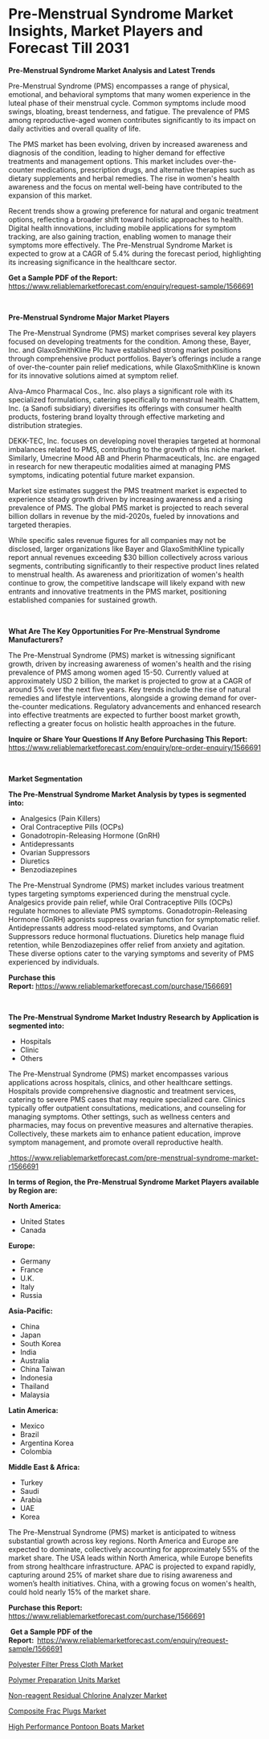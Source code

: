 <p><h1>Pre-Menstrual Syndrome Market Insights, Market Players and Forecast Till 2031</h1></p><p><strong>Pre-Menstrual Syndrome Market Analysis and Latest Trends</strong></p>
<p><p>Pre-Menstrual Syndrome (PMS) encompasses a range of physical, emotional, and behavioral symptoms that many women experience in the luteal phase of their menstrual cycle. Common symptoms include mood swings, bloating, breast tenderness, and fatigue. The prevalence of PMS among reproductive-aged women contributes significantly to its impact on daily activities and overall quality of life. </p><p>The PMS market has been evolving, driven by increased awareness and diagnosis of the condition, leading to higher demand for effective treatments and management options. This market includes over-the-counter medications, prescription drugs, and alternative therapies such as dietary supplements and herbal remedies. The rise in women's health awareness and the focus on mental well-being have contributed to the expansion of this market.</p><p>Recent trends show a growing preference for natural and organic treatment options, reflecting a broader shift toward holistic approaches to health. Digital health innovations, including mobile applications for symptom tracking, are also gaining traction, enabling women to manage their symptoms more effectively. The Pre-Menstrual Syndrome Market is expected to grow at a CAGR of 5.4% during the forecast period, highlighting its increasing significance in the healthcare sector.</p></p>
<p><strong>Get a Sample PDF of the Report:&nbsp;</strong> <a href="https://www.reliablemarketforecast.com/enquiry/request-sample/1566691?utm_campaign=1435&utm_medium=2&utm_source=Github&utm_content=ia&utm_term=11102024&utm_id=pre-menstrual-syndrome">https://www.reliablemarketforecast.com/enquiry/request-sample/1566691</a></p>
<p>&nbsp;</p>
<p><strong>Pre-Menstrual Syndrome Major Market Players</strong></p>
<p><p>The Pre-Menstrual Syndrome (PMS) market comprises several key players focused on developing treatments for the condition. Among these, Bayer, Inc. and GlaxoSmithKline Plc have established strong market positions through comprehensive product portfolios. Bayer’s offerings include a range of over-the-counter pain relief medications, while GlaxoSmithKline is known for its innovative solutions aimed at symptom relief.</p><p>Alva-Amco Pharmacal Cos., Inc. also plays a significant role with its specialized formulations, catering specifically to menstrual health. Chattem, Inc. (a Sanofi subsidiary) diversifies its offerings with consumer health products, fostering brand loyalty through effective marketing and distribution strategies.</p><p>DEKK-TEC, Inc. focuses on developing novel therapies targeted at hormonal imbalances related to PMS, contributing to the growth of this niche market. Similarly, Umecrine Mood AB and Pherin Pharmaceuticals, Inc. are engaged in research for new therapeutic modalities aimed at managing PMS symptoms, indicating potential future market expansion.</p><p>Market size estimates suggest the PMS treatment market is expected to experience steady growth driven by increasing awareness and a rising prevalence of PMS. The global PMS market is projected to reach several billion dollars in revenue by the mid-2020s, fueled by innovations and targeted therapies.</p><p>While specific sales revenue figures for all companies may not be disclosed, larger organizations like Bayer and GlaxoSmithKline typically report annual revenues exceeding $30 billion collectively across various segments, contributing significantly to their respective product lines related to menstrual health. As awareness and prioritization of women's health continue to grow, the competitive landscape will likely expand with new entrants and innovative treatments in the PMS market, positioning established companies for sustained growth.</p></p>
<p>&nbsp;</p>
<p><strong>What Are The Key Opportunities For Pre-Menstrual Syndrome Manufacturers?</strong></p>
<p><p>The Pre-Menstrual Syndrome (PMS) market is witnessing significant growth, driven by increasing awareness of women's health and the rising prevalence of PMS among women aged 15-50. Currently valued at approximately USD 2 billion, the market is projected to grow at a CAGR of around 5% over the next five years. Key trends include the rise of natural remedies and lifestyle interventions, alongside a growing demand for over-the-counter medications. Regulatory advancements and enhanced research into effective treatments are expected to further boost market growth, reflecting a greater focus on holistic health approaches in the future.</p></p>
<p><strong>Inquire or Share Your Questions If Any Before Purchasing This Report:</strong> <a href="https://www.reliablemarketforecast.com/enquiry/pre-order-enquiry/1566691?utm_campaign=1435&utm_medium=2&utm_source=Github&utm_content=ia&utm_term=11102024&utm_id=pre-menstrual-syndrome">https://www.reliablemarketforecast.com/enquiry/pre-order-enquiry/1566691</a></p>
<p>&nbsp;</p>
<p><strong>Market Segmentation</strong></p>
<p><strong>The Pre-Menstrual Syndrome Market Analysis by types is segmented into:</strong></p>
<p><ul><li>Analgesics (Pain Killers)</li><li>Oral Contraceptive Pills (OCPs)</li><li>Gonadotropin-Releasing Hormone (GnRH)</li><li>Antidepressants</li><li>Ovarian Suppressors</li><li>Diuretics</li><li>Benzodiazepines</li></ul></p>
<p><p>The Pre-Menstrual Syndrome (PMS) market includes various treatment types targeting symptoms experienced during the menstrual cycle. Analgesics provide pain relief, while Oral Contraceptive Pills (OCPs) regulate hormones to alleviate PMS symptoms. Gonadotropin-Releasing Hormone (GnRH) agonists suppress ovarian function for symptomatic relief. Antidepressants address mood-related symptoms, and Ovarian Suppressors reduce hormonal fluctuations. Diuretics help manage fluid retention, while Benzodiazepines offer relief from anxiety and agitation. These diverse options cater to the varying symptoms and severity of PMS experienced by individuals.</p></p>
<p><strong>Purchase this Report:&nbsp;</strong><a href="https://www.reliablemarketforecast.com/purchase/1566691?utm_campaign=1435&utm_medium=2&utm_source=Github&utm_content=ia&utm_term=11102024&utm_id=pre-menstrual-syndrome">https://www.reliablemarketforecast.com/purchase/1566691</a></p>
<p>&nbsp;</p>
<p><strong>The Pre-Menstrual Syndrome Market Industry Research by Application is segmented into:</strong></p>
<p><ul><li>Hospitals</li><li>Clinic</li><li>Others</li></ul></p>
<p><p>The Pre-Menstrual Syndrome (PMS) market encompasses various applications across hospitals, clinics, and other healthcare settings. Hospitals provide comprehensive diagnostic and treatment services, catering to severe PMS cases that may require specialized care. Clinics typically offer outpatient consultations, medications, and counseling for managing symptoms. Other settings, such as wellness centers and pharmacies, may focus on preventive measures and alternative therapies. Collectively, these markets aim to enhance patient education, improve symptom management, and promote overall reproductive health.</p></p>
<p><a href="https://www.reliablemarketforecast.com/pre-menstrual-syndrome-market-r1566691?utm_campaign=1435&utm_medium=2&utm_source=Github&utm_content=ia&utm_term=11102024&utm_id=pre-menstrual-syndrome">&nbsp;https://www.reliablemarketforecast.com/pre-menstrual-syndrome-market-r1566691</a></p>
<p><strong>In terms of Region, the Pre-Menstrual Syndrome Market Players available by Region are:</strong></p>
<p>
    <p> <strong> North America: </strong>
        <ul>
            <li>United States</li>
            <li>Canada</li>
        </ul>
        </p> 
    <p> <strong> Europe: </strong>
        <ul>
            <li>Germany</li>
            <li>France</li>
            <li>U.K.</li>
            <li>Italy</li>
            <li>Russia</li>
        </ul>
        </p> 
    <p> <strong> Asia-Pacific: </strong>
        <ul>
            <li>China</li>
            <li>Japan</li>
            <li>South Korea</li>
            <li>India</li>
            <li>Australia</li>
            <li>China Taiwan</li>
            <li>Indonesia</li>
            <li>Thailand</li>
            <li>Malaysia</li>
        </ul>
        </p> 
    <p> <strong> Latin America: </strong>
        <ul>
            <li>Mexico</li>
            <li>Brazil</li>
            <li>Argentina Korea</li>
            <li>Colombia</li>
        </ul>
        </p> 
    <p> <strong> Middle East & Africa: </strong>
        <ul>
            <li>Turkey</li>
            <li>Saudi</li>
            <li>Arabia</li>
            <li>UAE</li>
            <li>Korea</li>
        </ul>
    </p>
    </p>
<p><p>The Pre-Menstrual Syndrome (PMS) market is anticipated to witness substantial growth across key regions. North America and Europe are expected to dominate, collectively accounting for approximately 55% of the market share. The USA leads within North America, while Europe benefits from strong healthcare infrastructure. APAC is projected to expand rapidly, capturing around 25% of market share due to rising awareness and women’s health initiatives. China, with a growing focus on women's health, could hold nearly 15% of the market share.</p></p>
<p><strong>Purchase this Report: </strong><a href="https://www.reliablemarketforecast.com/purchase/1566691?utm_campaign=1435&utm_medium=2&utm_source=Github&utm_content=ia&utm_term=11102024&utm_id=pre-menstrual-syndrome">https://www.reliablemarketforecast.com/purchase/1566691</a></p>
<p>&nbsp;<strong>Get a Sample PDF of the Report:&nbsp;&nbsp;</strong><a href="https://www.reliablemarketforecast.com/enquiry/request-sample/1566691?utm_campaign=1435&utm_medium=2&utm_source=Github&utm_content=ia&utm_term=11102024&utm_id=pre-menstrual-syndrome">https://www.reliablemarketforecast.com/enquiry/request-sample/1566691</a></p>
<p><strong></strong></p>
<p><p><a href="https://www.linkedin.com/pulse/trends-global-polyester-filter-press-cloth-market-forecast-lucvc?utm_campaign=1435&utm_medium=2&utm_source=Github&utm_content=ia&utm_term=11102024&utm_id=pre-menstrual-syndrome">Polyester Filter Press Cloth Market</a></p><p><a href="https://www.linkedin.com/pulse/future-innovation-global-polymer-preparation-units-market-fr79f?utm_campaign=1435&utm_medium=2&utm_source=Github&utm_content=ia&utm_term=11102024&utm_id=pre-menstrual-syndrome">Polymer Preparation Units Market</a></p><p><a href="https://www.linkedin.com/pulse/unveiling-market-trends-global-non-reagent-residual-chlorine-8ltbf?utm_campaign=1435&utm_medium=2&utm_source=Github&utm_content=ia&utm_term=11102024&utm_id=pre-menstrual-syndrome">Non-reagent Residual Chlorine Analyzer Market</a></p><p><a href="https://issuu.com/reportprime-2/docs/composite-frac-plugs-market-size-20_fde60a6c98c4d9?utm_campaign=1435&utm_medium=2&utm_source=Github&utm_content=ia&utm_term=11102024&utm_id=pre-menstrual-syndrome">Composite Frac Plugs Market</a></p><p><a href="https://issuu.com/reportprime-2/docs/high-performance-pontoon-boats-mark_f6daa3b5a770c8?utm_campaign=1435&utm_medium=2&utm_source=Github&utm_content=ia&utm_term=11102024&utm_id=pre-menstrual-syndrome">High Performance Pontoon Boats Market</a></p></p>